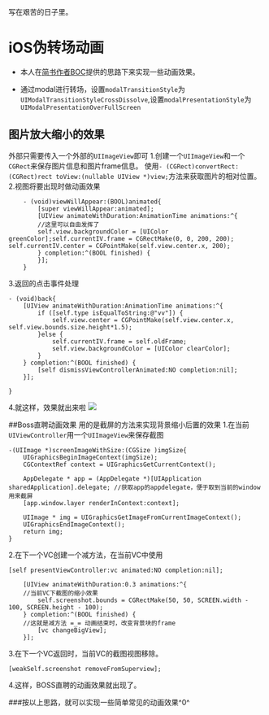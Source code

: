 写在艰苦的日子里。

# iOS伪转场动画

- 本人在[简书作者BOC](http://www.jianshu.com/users/0aa102467302/latest_articles)提供的思路下来实现一些动画效果。

- 通过modal进行转场，设置`modalTransitionStyle`为`UIModalTransitionStyleCrossDissolve`,设置`modalPresentationStyle`为`UIModalPresentationOverFullScreen`

## 图片放大缩小的效果
外部只需要传入一个外部的`UIImageView`即可
1.创建一个`UIImageView`和一个`CGRect`来保存图片信息和图片frame信息。
  使用`- (CGRect)convertRect:(CGRect)rect toView:(nullable UIView *)view;`方法来获取图片的相对位置。
2.视图将要出现时做动画效果
```
    - (void)viewWillAppear:(BOOL)animated{
        [super viewWillAppear:animated];
        [UIView animateWithDuration:AnimationTime animations:^{       
        //这里可以自由发挥了
        self.view.backgroundColor = [UIColor greenColor];self.currentIV.frame = CGRectMake(0, 0, 200, 200);   self.currentIV.center = CGPointMake(self.view.center.x, 200);
        } completion:^(BOOL finished) {
        }];
    }
```
3.返回的点击事件处理
```
- (void)back{
    [UIView animateWithDuration:AnimationTime animations:^{
        if ([self.type isEqualToString:@"vv"]) {
            self.view.center = CGPointMake(self.view.center.x, self.view.bounds.size.height*1.5);
        }else {
            self.currentIV.frame = self.oldFrame;
            self.view.backgroundColor = [UIColor clearColor];
        }
    } completion:^(BOOL finished) {
        [self dismissViewControllerAnimated:NO completion:nil];
    }];
    
}
```
4.就这样，效果就出来啦
![](http://ww3.sinaimg.cn/large/c6a1cfeagw1f96m6g44y2g20b80kcqv6.gif)

##Boss直聘动画效果
用的是截屏的方法来实现背景缩小后置的效果
1.在当前`UIViewController`用一个`UIImageView`来保存截图
```
-(UIImage *)screenImageWithSize:(CGSize )imgSize{
    UIGraphicsBeginImageContext(imgSize);
    CGContextRef context = UIGraphicsGetCurrentContext();
    
    AppDelegate * app = (AppDelegate *)[UIApplication sharedApplication].delegate; //获取app的appdelegate，便于取到当前的window用来截屏
    [app.window.layer renderInContext:context];
    
    UIImage * img = UIGraphicsGetImageFromCurrentImageContext();
    UIGraphicsEndImageContext();
    return img;
}
```
2.在下一个VC创建一个减方法，在当前VC中使用
```
[self presentViewController:vc animated:NO completion:nil];
    
    [UIView animateWithDuration:0.3 animations:^{
    //当前VC下截图的缩小效果
        self.screenshot.bounds = CGRectMake(50, 50, SCREEN.width - 100, SCREEN.height - 100);
    } completion:^(BOOL finished) {
    //这就是减方法 =_= 动画结束时，改变背景块的frame
        [vc changeBigView];
    }];
```
3.在下一个VC返回时，当前VC的截图视图移除。
```
[weakSelf.screenshot removeFromSuperview];
```
4.这样，BOSS直聘的动画效果就出现了。

###按以上思路，就可以实现一些简单常见的动画效果^0^


